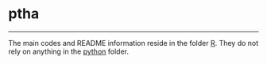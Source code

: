 # ptha
------

The main codes and README information reside in the folder [R](R). They do not rely on anything in the [python](python) folder.

